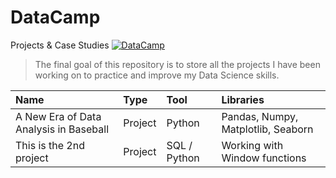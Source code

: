 # DataCamp
Projects & Case Studies
[![DataCamp]()](https://www.datacamp.com/)

> The final goal of this repository is
> to store all the projects I have been working
> on to practice and improve my Data Science skills.

| Name                    | Type    | Tool         | Libraries                          |
| :----------------------- | :------- | :------------ |:------------------------------------|
| A New Era of Data Analysis in Baseball | Project | Python       | Pandas, Numpy, Matplotlib, Seaborn |
| This is the 2nd project | Project | SQL / Python | Working with Window functions      |





